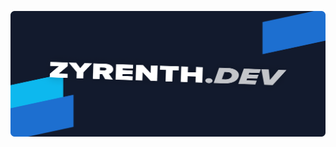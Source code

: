 <a href="#">![image](https://raw.githubusercontent.com/ZyrenthDev/.github/main/ZDevBannerV2.png)</a>

